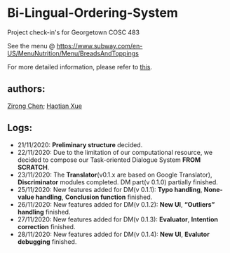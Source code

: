 # Bi-Lingual-Ordering-System
Project check-in's for Georgetown COSC 483

See the menu @ https://www.subway.com/en-US/MenuNutrition/Menu/BreadsAndToppings  

For more detailed information, please refer to [this](https://github.com/RexZChen/Bi-Lingual-Dialogue-System).


## authors: 
[Zirong Chen](https://github.com/RexZChen); [Haotian Xue](https://github.com/HaotianXue)

## Logs:

* 21/11/2020: **Preliminary structure** decided.
* 22/11/2020: Due to the limitation of our computational resource, we decided to compose our Task-oriented Dialogue System **FROM SCRATCH**.
* 23/11/2020: The **Translator**(v0.1.x are based on Google Translator), **Discriminator** modules completed. DM part(v 0.1.0) partially finished.
* 25/11/2020: New features added for DM(v 0.1.1): **Typo handling**, **None-value handling**, **Conclusion function** finished.
* 26/11/2020: New features added for DM(v 0.1.2): **New UI**, **“Outliers” handling** finished.
* 27/11/2020: New features added for DM(v 0.1.3): **Evaluator**, **Intention correction** finished.
* 28/11/2020: New features added for DM(v 0.1.4): **New UI**, **Evalutor debugging** finished.
